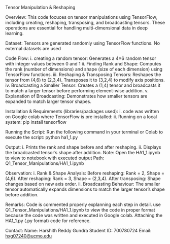 Tensor Manipulation & Reshaping

Overview: This code focuces on tensor manipulations using TensorFlow, including creating, reshaping, transposing, and broadcasting tensors. These operations are essential for handling multi-dimensional data in deep learning.

Dataset: Tensors are generated randomly using TensorFlow functions. No external datasets are used

Code Flow: 
  i. creating a random tensor: 
    Generates a 4×6 random tensor with integer values between 0 and 1
  ii. Finding Rank and Shape:
    Computes the rank (number of dimensions) and shape (size of each dimension) using TensorFlow functions.
  iii. Reshaping & Transposing Tensors:
    Reshapes the tensor from (4,6) to (2,3,4).
    Transposes it to (3,2,4) to modify axis positions.
  iv. Broadcasting a Smaller Tensor:
    Creates a (1,4) tensor and broadcasts it to match a larger tensor before performing element-wise addition.
  v. Explanation of Broadcasting:
    Demonstrates how smaller tensors are expanded to match larger tensor shapes.

Installation & Requirements (libraries/packages used): 
  i. code was written on Google colab where TensorFlow is pre installed: 
  ii. Running on a local system: 
    pip install tensorflow

Running the Script: 
  Run the following command in your terminal or Colab to execute the script: python ha1_1.py

Output: 
  i. Prints the rank and shape before and after reshaping.
  ii. Displays the broadcasted tensor’s shape after addition.
  Note: Open the HA1_1.ipynb to view to notebook with executed output 
  Path: Q1_Tensor_Manipulations/HA1_1.ipynb

Observation: 
  i. Rank & Shape Analysis:
    Before reshaping: Rank = 2, Shape = (4,6).
    After reshaping: Rank = 3, Shape = (2,3,4).
    After transposing: Shape changes based on new axis order.
  ii. Broadcasting Behaviour: 
    The smaller tensor automatically expands dimensions to match the larger tensor’s shape before addition.

Remarks: Code is commented properly explanning each step in detail. use Q1_Tensor_Manipulations/HA1_1.ipynb to view the code
in proper format because the code was written and executed in Google colab. Attaching the HA1_1.py (.py format) code for reference.

Contact: 
  Name: Harshith Reddy Gundra
  Student ID: 700780724
  Email: hxg07240@ucmo.edu


